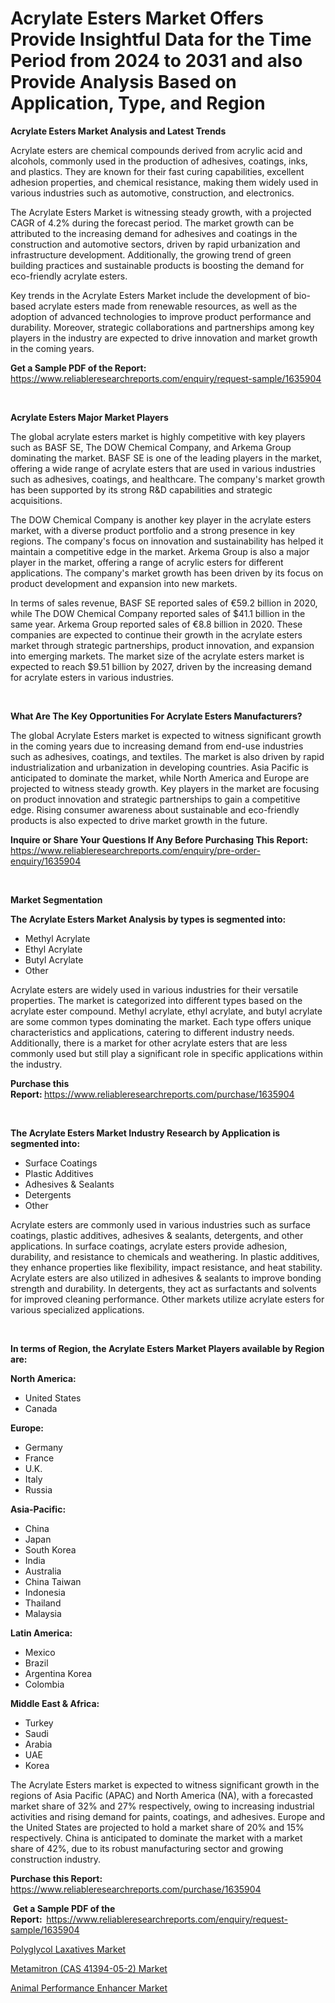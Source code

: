 <p><h1>Acrylate Esters Market Offers Provide Insightful Data for the Time Period from 2024 to 2031 and also Provide Analysis Based on Application, Type, and Region</h1></p><p><strong>Acrylate Esters Market Analysis and Latest Trends</strong></p>
<p><p>Acrylate esters are chemical compounds derived from acrylic acid and alcohols, commonly used in the production of adhesives, coatings, inks, and plastics. They are known for their fast curing capabilities, excellent adhesion properties, and chemical resistance, making them widely used in various industries such as automotive, construction, and electronics.</p><p>The Acrylate Esters Market is witnessing steady growth, with a projected CAGR of 4.2% during the forecast period. The market growth can be attributed to the increasing demand for adhesives and coatings in the construction and automotive sectors, driven by rapid urbanization and infrastructure development. Additionally, the growing trend of green building practices and sustainable products is boosting the demand for eco-friendly acrylate esters.</p><p>Key trends in the Acrylate Esters Market include the development of bio-based acrylate esters made from renewable resources, as well as the adoption of advanced technologies to improve product performance and durability. Moreover, strategic collaborations and partnerships among key players in the industry are expected to drive innovation and market growth in the coming years.</p></p>
<p><strong>Get a Sample PDF of the Report:&nbsp;</strong> <a href="https://www.reliableresearchreports.com/enquiry/request-sample/1635904">https://www.reliableresearchreports.com/enquiry/request-sample/1635904</a></p>
<p>&nbsp;</p>
<p><strong>Acrylate Esters Major Market Players</strong></p>
<p><p>The global acrylate esters market is highly competitive with key players such as BASF SE, The DOW Chemical Company, and Arkema Group dominating the market. BASF SE is one of the leading players in the market, offering a wide range of acrylate esters that are used in various industries such as adhesives, coatings, and healthcare. The company's market growth has been supported by its strong R&D capabilities and strategic acquisitions.</p><p>The DOW Chemical Company is another key player in the acrylate esters market, with a diverse product portfolio and a strong presence in key regions. The company's focus on innovation and sustainability has helped it maintain a competitive edge in the market. Arkema Group is also a major player in the market, offering a range of acrylic esters for different applications. The company's market growth has been driven by its focus on product development and expansion into new markets.</p><p>In terms of sales revenue, BASF SE reported sales of €59.2 billion in 2020, while The DOW Chemical Company reported sales of $41.1 billion in the same year. Arkema Group reported sales of €8.8 billion in 2020. These companies are expected to continue their growth in the acrylate esters market through strategic partnerships, product innovation, and expansion into emerging markets. The market size of the acrylate esters market is expected to reach $9.51 billion by 2027, driven by the increasing demand for acrylate esters in various industries.</p></p>
<p>&nbsp;</p>
<p><strong>What Are The Key Opportunities For Acrylate Esters Manufacturers?</strong></p>
<p><p>The global Acrylate Esters market is expected to witness significant growth in the coming years due to increasing demand from end-use industries such as adhesives, coatings, and textiles. The market is also driven by rapid industrialization and urbanization in developing countries. Asia Pacific is anticipated to dominate the market, while North America and Europe are projected to witness steady growth. Key players in the market are focusing on product innovation and strategic partnerships to gain a competitive edge. Rising consumer awareness about sustainable and eco-friendly products is also expected to drive market growth in the future.</p></p>
<p><strong>Inquire or Share Your Questions If Any Before Purchasing This Report:</strong> <a href="https://www.reliableresearchreports.com/enquiry/pre-order-enquiry/1635904">https://www.reliableresearchreports.com/enquiry/pre-order-enquiry/1635904</a></p>
<p>&nbsp;</p>
<p><strong>Market Segmentation</strong></p>
<p><strong>The Acrylate Esters Market Analysis by types is segmented into:</strong></p>
<p><ul><li>Methyl Acrylate</li><li>Ethyl Acrylate</li><li>Butyl Acrylate</li><li>Other</li></ul></p>
<p><p>Acrylate esters are widely used in various industries for their versatile properties. The market is categorized into different types based on the acrylate ester compound. Methyl acrylate, ethyl acrylate, and butyl acrylate are some common types dominating the market. Each type offers unique characteristics and applications, catering to different industry needs. Additionally, there is a market for other acrylate esters that are less commonly used but still play a significant role in specific applications within the industry.</p></p>
<p><strong>Purchase this Report:&nbsp;</strong><a href="https://www.reliableresearchreports.com/purchase/1635904">https://www.reliableresearchreports.com/purchase/1635904</a></p>
<p>&nbsp;</p>
<p><strong>The Acrylate Esters Market Industry Research by Application is segmented into:</strong></p>
<p><ul><li>Surface Coatings</li><li>Plastic Additives</li><li>Adhesives & Sealants</li><li>Detergents</li><li>Other</li></ul></p>
<p><p>Acrylate esters are commonly used in various industries such as surface coatings, plastic additives, adhesives & sealants, detergents, and other applications. In surface coatings, acrylate esters provide adhesion, durability, and resistance to chemicals and weathering. In plastic additives, they enhance properties like flexibility, impact resistance, and heat stability. Acrylate esters are also utilized in adhesives & sealants to improve bonding strength and durability. In detergents, they act as surfactants and solvents for improved cleaning performance. Other markets utilize acrylate esters for various specialized applications.</p></p>
<p>&nbsp;</p>
<p><strong>In terms of Region, the Acrylate Esters Market Players available by Region are:</strong></p>
<p>
    <p> <strong> North America: </strong>
        <ul>
            <li>United States</li>
            <li>Canada</li>
        </ul>
        </p> 
    <p> <strong> Europe: </strong>
        <ul>
            <li>Germany</li>
            <li>France</li>
            <li>U.K.</li>
            <li>Italy</li>
            <li>Russia</li>
        </ul>
        </p> 
    <p> <strong> Asia-Pacific: </strong>
        <ul>
            <li>China</li>
            <li>Japan</li>
            <li>South Korea</li>
            <li>India</li>
            <li>Australia</li>
            <li>China Taiwan</li>
            <li>Indonesia</li>
            <li>Thailand</li>
            <li>Malaysia</li>
        </ul>
        </p> 
    <p> <strong> Latin America: </strong>
        <ul>
            <li>Mexico</li>
            <li>Brazil</li>
            <li>Argentina Korea</li>
            <li>Colombia</li>
        </ul>
        </p> 
    <p> <strong> Middle East & Africa: </strong>
        <ul>
            <li>Turkey</li>
            <li>Saudi</li>
            <li>Arabia</li>
            <li>UAE</li>
            <li>Korea</li>
        </ul>
    </p>
    </p>
<p><p>The Acrylate Esters market is expected to witness significant growth in the regions of Asia Pacific (APAC) and North America (NA), with a forecasted market share of 32% and 27% respectively, owing to increasing industrial activities and rising demand for paints, coatings, and adhesives. Europe and the United States are projected to hold a market share of 20% and 15% respectively. China is anticipated to dominate the market with a market share of 42%, due to its robust manufacturing sector and growing construction industry.</p></p>
<p><strong>Purchase this Report: </strong><a href="https://www.reliableresearchreports.com/purchase/1635904">https://www.reliableresearchreports.com/purchase/1635904</a></p>
<p>&nbsp;<strong>Get a Sample PDF of the Report:&nbsp;&nbsp;</strong><a href="https://www.reliableresearchreports.com/enquiry/request-sample/1635904">https://www.reliableresearchreports.com/enquiry/request-sample/1635904</a></p>
<p><strong></strong></p>
<p><p><a href="https://view.publitas.com/reportprime-1/polyglycol-laxatives-market-research-report-the-key-to-successful-business-strategy-forecasted-for-period-from-2023-2030/">Polyglycol Laxatives Market</a></p><p><a href="https://view.publitas.com/reportprime-1/metamitron-cas-41394-05-2-market-size-market-trends-and-growth-outlook-forecasted-for-period-from-2023-to-2030/">Metamitron (CAS 41394-05-2) Market</a></p><p><a href="https://view.publitas.com/reportprime-1/animal-performance-enhancer-market-analysis-and-market-size-global-industry-overview-market-segmentation-and-forecast-2023-to-2030/">Animal Performance Enhancer Market</a></p></p>